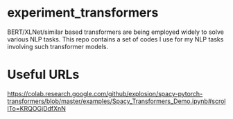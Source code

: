 # experiment_transformers
BERT/XLNet/similar based transformers are being employed widely to solve various NLP tasks. This repo contains a set of codes I use for my NLP tasks involving such transformer models.

Useful URLs
===========
https://colab.research.google.com/github/explosion/spacy-pytorch-transformers/blob/master/examples/Spacy_Transformers_Demo.ipynb#scrollTo=KRQOGjDdfXnN
